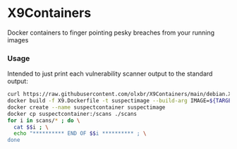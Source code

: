 # X9Containers
Docker containers to finger pointing pesky breaches from your running images

### Usage

Intended to just print each vulnerability scanner output to the standard output:

```sh
curl https://raw.githubusercontent.com/olxbr/X9Containers/main/debian.X9.Dockerfile --output X9.Dockerfile
docker build -f X9.Dockerfile -t suspectimage --build-arg IMAGE=${TARGET_IMAGE}:${VERSION} --quiet .
docker create --name suspectcontainer suspectimage
docker cp suspectcontainer:/scans ./scans
for i in scans/* ; do \
  cat $$i ; \
  echo "********** END OF $$i ********** ; \
done
```
